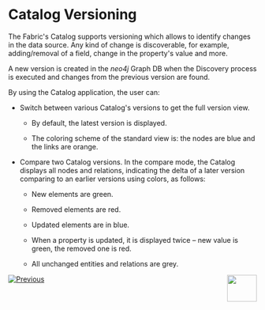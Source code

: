 <web>

# Catalog Versioning

The Fabric's Catalog supports versioning which allows to identify changes in the data source. Any kind of change is discoverable, for example, adding/removal of a field, change in the property's value and more.

A new version is created in the *neo4j* Graph DB when the Discovery process is executed and changes from the previous version are found.

By using the Catalog application, the user can:

* Switch between various Catalog's versions to get the full version view. 
  * By default, the latest version is displayed.

  * The coloring scheme of the standard view is: the nodes are blue and the links are orange.

* Compare two Catalog versions. In the compare mode, the Catalog displays all nodes and relations, indicating the delta of a later version comparing to an earlier versions using colors, as follows:
  * New elements are green.

  * Removed elements are red.

  * Updated elements are in blue.

  * When a property is updated, it is displayed twice –  new value is green, the removed one is red.

  * All unchanged entities and relations are grey.





[![Previous](/articles/images/Previous.png)](05_catalog_app.md)[<img align="right" width="60" height="54" src="/articles/images/Next.png">](xxx.md) 

</web>
